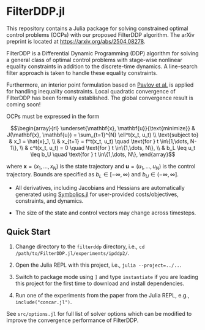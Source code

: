 # FilterDDP.jl

This repository contains a Julia package for solving constrained optimal control problems (OCPs) with our proposed FilterDDP algorithm. The arXiv preprint is located at https://arxiv.org/abs/2504.08278.

FilterDDP is a Differential Dynamic Programming (DDP) algorithm for solving a general class of optimal control problems with stage-wise nonlinear equality constraints in addition to the discrete-time dynamics. A line-search filter approach is taken to handle these equality constraints. 

Furthermore, an interior point formulation based on [Pavlov et al.](https://ieeexplore.ieee.org/document/9332234) is applied for handling inequality constraints. Local quadratic convergence of FilterDDP has been formally established. The global convergence result is coming soon! 

OCPs must be expressed in the form
```math
\begin{array}{rl}
    \underset{\mathbf{x}, \mathbf{u}}{\text{minimize}}  & J(\mathbf{x}, \mathbf{u}) = \sum_{t=1}^{N} \ell^t(x_t, u_t) \\
    \text{subject to} & x_1 = \hat{x}_1, \\
    & x_{t+1} = f^t(x_t, u_t) \quad \text{for } t \in\{1,\dots, N-1\}, \\
    & c^t(x_t, u_t) = 0 \quad \text{for } t \in\{1,\dots, N\}, \\
    & b_L \leq u_t \leq b_U \quad \text{for } t \in\{1,\dots, N\},
\end{array}
```
where $\mathbf{x} = (x_1, \dots, x_{N})$ is the state trajectory and $\mathbf{u} = (u_1, \dots, u_{N})$ is the control trajectory. Bounds are specified as $b_L \in [-\infty, \infty)$ and $b_U \in (-\infty, \infty]$.

- All derivatives, including Jacobians and Hessians are automatically generated using [Symbolics.jl](https://github.com/JuliaSymbolics/Symbolics.jl) for user-provided costs/objectives, constraints, and dynamics.

- The size of the state and control vectors may change across timesteps.

## Quick Start

1. Change directory to the `filterddp` directory, i.e., `cd /path/to/FilterDDP.jl/experiments/ipddp2/`.

2. Open the Julia REPL with this project, i.e., `julia --project=../..`.

3. Switch to package mode using `]` and type `instantiate` if you are loading this project for the first time to download and install dependencies.

4. Run one of the experiments from the paper from the Julia REPL, e.g., `include("concar.jl")`.

See `src/options.jl` for full list of solver options which can be modified to improve the convergence performance of FilterDDP.
